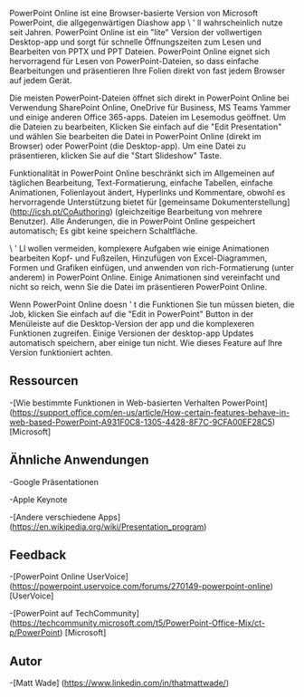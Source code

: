
PowerPoint Online ist eine Browser-basierte Version von Microsoft PowerPoint,
die allgegenwärtigen Diashow app \ ' ll wahrscheinlich nutze seit Jahren.
PowerPoint Online ist ein \"lite\" Version der vollwertigen Desktop-app
und sorgt für schnelle Öffnungszeiten zum Lesen und Bearbeiten von PPTX und PPT
Dateien. PowerPoint Online eignet sich hervorragend für Lesen von PowerPoint-Dateien, so dass
einfache Bearbeitungen und präsentieren Ihre Folien direkt von fast jedem
Browser auf jedem Gerät.

Die meisten PowerPoint-Dateien öffnet sich direkt in PowerPoint Online bei Verwendung
SharePoint Online, OneDrive für Business, MS Teams Yammer und einige
anderen Office 365-apps. Dateien im Lesemodus geöffnet. Um die Dateien zu bearbeiten,
Klicken Sie einfach auf die \"Edit Presentation\" und wählen Sie bearbeiten die
Datei in PowerPoint Online (direkt im Browser) oder PowerPoint (die
Desktop-app). Um eine Datei zu präsentieren, klicken Sie auf die \"Start Slideshow\" Taste.

Funktionalität in PowerPoint Online beschränkt sich im Allgemeinen auf täglichen
Bearbeitung, Text-Formatierung, einfache Tabellen, einfache Animationen, Folienlayout
ändert, Hyperlinks und Kommentare, obwohl es hervorragende Unterstützung bietet
für [gemeinsame Dokumenterstellung] (http://icsh.pt/CoAuthoring) (gleichzeitige Bearbeitung von
mehrere Benutzer). Alle Änderungen, die in PowerPoint Online gespeichert
automatisch; Es gibt keine speichern Schaltfläche.

\ ' Ll wollen vermeiden, komplexere Aufgaben wie einige Animationen bearbeiten
Kopf- und Fußzeilen, Hinzufügen von Excel-Diagrammen, Formen und Grafiken einfügen,
und anwenden von rich-Formatierung (unter anderem) in PowerPoint Online. Einige
Animationen sind vereinfacht und nicht so reich, wenn Sie die Datei im präsentieren
PowerPoint Online.

Wenn PowerPoint Online doesn ' t die Funktionen Sie tun müssen bieten, die
Job, klicken Sie einfach auf die \"Edit in PowerPoint\" Button in der Menüleiste auf
die Desktop-Version der app und die komplexeren Funktionen zugreifen.
Einige Versionen der desktop-app Updates automatisch speichern, aber einige tun
nicht. Wie dieses Feature auf Ihre Version funktioniert achten.

Ressourcen
---------

-[Wie bestimmte Funktionen in Web-basierten Verhalten
    PowerPoint] (https://support.office.com/en-us/article/How-certain-features-behave-in-web-based-PowerPoint-A931F0C8-1305-4428-8F7C-9CFA00EF28C5)
    \[Microsoft\]

Ähnliche Anwendungen
--------------------

-Google Präsentationen

-Apple Keynote

-[Andere verschiedene
    Apps] (https://en.wikipedia.org/wiki/Presentation_program)

Feedback
---------

-[PowerPoint Online UserVoice] (https://powerpoint.uservoice.com/forums/270149-powerpoint-online)
    \[UserVoice\]

-[PowerPoint auf TechCommunity] (https://techcommunity.microsoft.com/t5/PowerPoint-Office-Mix/ct-p/PowerPoint)
    \[Microsoft\]

Autor
---------

-[Matt Wade] (https://www.linkedin.com/in/thatmattwade/)

